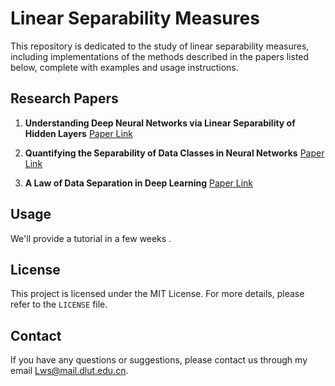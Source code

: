 # Linear Separability Measures

This repository is dedicated to the study of linear separability measures, including implementations of the methods described in the papers listed below, complete with examples and usage instructions.

## Research Papers

1. **Understanding Deep Neural Networks via Linear Separability of Hidden Layers**  [Paper Link](https://arxiv.org/abs/2307.13962)

2. **Quantifying the Separability of Data Classes in Neural Networks**  [Paper Link](https://www.sciencedirect.com/science/article/pii/S0893608021001234)

3. **A Law of Data Separation in Deep Learning**  [Paper Link](https://www.pnas.org/doi/full/10.1073/pnas.2221704120)

## Usage

We'll provide a tutorial in a few weeks .

## License

This project is licensed under the MIT License. For more details, please refer to the `LICENSE` file.

## Contact

If you have any questions or suggestions, please contact us through my email Lws@mail.dlut.edu.cn.


